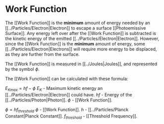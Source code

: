# Work Function
The [[Work Function]] is the **minimum** amount of energy needed by an [[../Particles/Electron|Electron]] to escape a surface [[Photoemissive Surface]]. Any energy left over after the [[Work Function]] is subtracted is the kinetic energy of the emitted [[../Particles/Electron|Electron]].
However, since the [[Work Function]] is the **minimum** amount of energy, some [[../Particles/Electron|Electrons]] will require more energy to be displaced, as they are further from the surface.

The [[Work Function]] is measured in [[../Joules|Joules]], and represented by the symbol $\phi$.

The [[Work Function]] can be calculated with these formula:

$E_{Kmax} = hf - \phi$
$E_K$ - Maximum kinetic energy an [[../Particles/Electron|Electron]] could have.
$hf$ - Energy of the [[../Particles/Photon|Photon]].
$\phi$ - [[Work Function]].

$\phi  = hf_{threshold}$
$\phi$ - [[Work Function]].
$h$ - [[../Particles/Planck Constant|Planck Constant]].
$f_{threshold}$ - [[Threshold Frequency]].